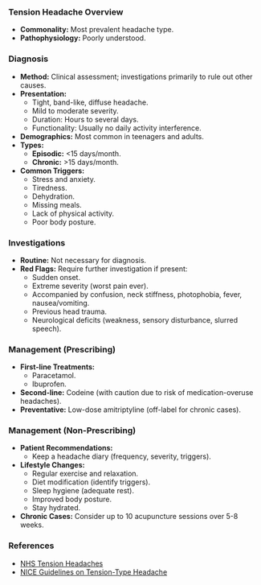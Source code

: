 ### Tension Headache Overview
- **Commonality:** Most prevalent headache type.
- **Pathophysiology:** Poorly understood.

### Diagnosis
- **Method:** Clinical assessment; investigations primarily to rule out other causes.
- **Presentation:** 
  - Tight, band-like, diffuse headache.
  - Mild to moderate severity.
  - Duration: Hours to several days.
  - Functionality: Usually no daily activity interference.
- **Demographics:** Most common in teenagers and adults.
- **Types:**
  - **Episodic:** <15 days/month.
  - **Chronic:** >15 days/month.
- **Common Triggers:**
  - Stress and anxiety.
  - Tiredness.
  - Dehydration.
  - Missing meals.
  - Lack of physical activity.
  - Poor body posture.

### Investigations
- **Routine:** Not necessary for diagnosis.
- **Red Flags:** Require further investigation if present:
  - Sudden onset.
  - Extreme severity (worst pain ever).
  - Accompanied by confusion, neck stiffness, photophobia, fever, nausea/vomiting.
  - Previous head trauma.
  - Neurological deficits (weakness, sensory disturbance, slurred speech).

### Management (Prescribing)
- **First-line Treatments:** 
  - Paracetamol.
  - Ibuprofen. 
- **Second-line:** Codeine (with caution due to risk of medication-overuse headaches).
- **Preventative:** Low-dose amitriptyline (off-label for chronic cases).

### Management (Non-Prescribing)
- **Patient Recommendations:**
  - Keep a headache diary (frequency, severity, triggers).
- **Lifestyle Changes:**
  - Regular exercise and relaxation.
  - Diet modification (identify triggers).
  - Sleep hygiene (adequate rest).
  - Improved body posture.
  - Stay hydrated.
- **Chronic Cases:** Consider up to 10 acupuncture sessions over 5-8 weeks.

### References
- [NHS Tension Headaches](https://www.nhs.uk/conditions/tension-headaches/)
- [NICE Guidelines on Tension-Type Headache](https://cks.nice.org.uk/topics/headache-tension-type/)